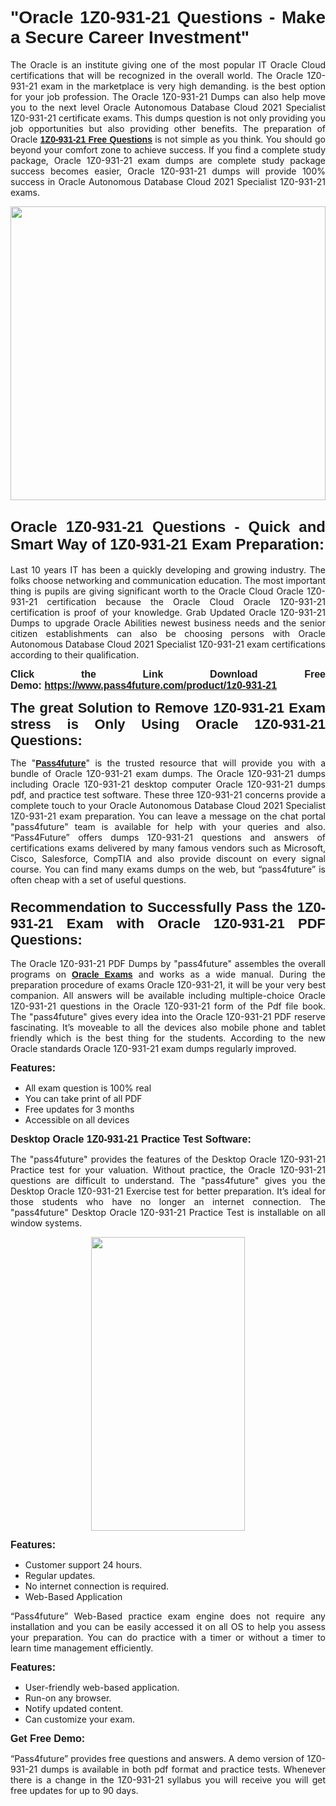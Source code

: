 
<h1 style="text-align: justify;"><span style="font-family:Tahoma,Geneva,sans-serif;"><strong>"Oracle 1Z0-931-21 Questions - Make a Secure Career Investment"</strong></span></h1>

<p style="text-align: justify;">The Oracle is an institute giving one of the most popular IT Oracle Cloud certifications that will be recognized in the overall world. The Oracle 1Z0-931-21 exam in the marketplace is very high demanding. is the best option for your job profession. The Oracle 1Z0-931-21 Dumps can also help move you to the next level Oracle Autonomous Database Cloud 2021 Specialist 1Z0-931-21 certificate exams. This dumps question is not only providing you job opportunities but also providing other benefits. The preparation of Oracle <span style="font-family:Tahoma,Geneva,sans-serif;"><strong><a href="https://www.pass4future.com/questions/oracle/1z0-931-21">1Z0-931-21 Free Questions</a></strong></span> is not simple as you think. You should go beyond your comfort zone to achieve success. If you find a complete study package, Oracle 1Z0-931-21 exam dumps are complete study package success becomes easier, Oracle 1Z0-931-21 dumps will provide 100% success in Oracle Autonomous Database Cloud 2021 Specialist 1Z0-931-21 exams.</p>

<p style="text-align: justify;"><a href="https://www.pass4future.com/product/1z0-931-21"><img alt="" src="https://lh3.googleusercontent.com/pw/AM-JKLVhEO4I138wJzOepD3laGU-R1M7eT-OTYdow6pCESip26lSeaxxzS9BVWUKuzj1e3L_MoxCfVgBEvV8ODwl1LGzlZbt6HJm3NXXplPwnYiBfuYM_eQCcVVRMaAwHdsl3AhHOZS-up7mzwmd4i4EpEGq=w1112-h625-no?authuser=0" style="width: 100%; height: 470px;" /></a></p>

<h2 style="text-align: justify;"><span style="font-size:24px;"><strong><span style="font-family:Tahoma,Geneva,sans-serif;">Oracle 1Z0-931-21 Questions - Quick and Smart Way of 1Z0-931-21 Exam Preparation:</span></strong></span></h2>

<p style="text-align: justify;">Last 10 years IT has been a quickly developing and growing industry. The folks choose networking and communication education. The most important thing is pupils are giving significant worth to the Oracle Cloud Oracle 1Z0-931-21 certification because the Oracle Cloud Oracle 1Z0-931-21 certification is proof of your knowledge. Grab Updated Oracle 1Z0-931-21 Dumps to upgrade Oracle Abilities newest business needs and the senior citizen establishments can also be choosing persons with Oracle Autonomous Database Cloud 2021 Specialist 1Z0-931-21 exam certifications according to their qualification.</p>

<p style="text-align: justify;"><strong><span style="font-family:Lucida Sans Unicode,Lucida Grande,sans-serif;"><span style="font-size:16px;">Click the Link Download Free Demo: <a href="https://www.pass4future.com/product/1z0-931-21">https://www.pass4future.com/product/1z0-931-21</a></span></span></strong></p>

<p style="text-align: justify;"><strong><span style="font-size:22px;"><span style="font-family:Tahoma,Geneva,sans-serif;">The great Solution to Remove 1Z0-931-21 Exam stress is Only Using Oracle 1Z0-931-21 Questions:</span></span></strong></p>

<p style="text-align: justify;">The "<span style="font-family:Lucida Sans Unicode,Lucida Grande,sans-serif;"><a href="https://www.pass4future.com/"><strong>Pass4future</strong></a></span>" is the trusted resource that will provide you with a bundle of Oracle 1Z0-931-21 exam dumps. The Oracle 1Z0-931-21 dumps including Oracle 1Z0-931-21 desktop computer Oracle 1Z0-931-21 dumps pdf, and practice test software. These three 1Z0-931-21 concerns provide a complete touch to your Oracle Autonomous Database Cloud 2021 Specialist 1Z0-931-21 exam preparation. You can leave a message on the chat portal "pass4future" team is available for help with your queries and also. “Pass4Future” offers dumps 1Z0-931-21 questions and answers of certifications exams delivered by many famous vendors such as Microsoft, Cisco, Salesforce, CompTIA and also provide discount on every signal course. You can find many exams dumps on the web, but “pass4future” is often cheap with a set of useful questions.</p>

<h3 style="text-align: justify;"><span style="font-size:22px;"><strong><span style="font-family:Tahoma,Geneva,sans-serif;">Recommendation to Successfully Pass the 1Z0-931-21 Exam with Oracle 1Z0-931-21 PDF Questions:</span></strong></span></h3>

<p style="text-align: justify;">The Oracle 1Z0-931-21 PDF Dumps by "pass4future" assembles the overall programs on <span style="font-family:Lucida Sans Unicode,Lucida Grande,sans-serif;"><strong><a href="https://www.pass4future.com/oracle">Oracle Exams</a></strong></span> and works as a wide manual. During the preparation procedure of exams Oracle 1Z0-931-21, it will be your very best companion. All answers will be available including multiple-choice Oracle 1Z0-931-21 questions in the Oracle 1Z0-931-21 form of the Pdf file book. The "pass4future" gives every idea into the Oracle 1Z0-931-21 PDF reserve fascinating. It’s moveable to all the devices also mobile phone and tablet friendly which is the best thing for the students. According to the new Oracle standards Oracle 1Z0-931-21 exam dumps regularly improved.</p>

<p style="text-align: justify;"><span style="font-family:Lucida Sans Unicode,Lucida Grande,sans-serif;"><span style="font-size:16px;"><strong>Features:</strong></span></span></p>

<ul>
	<li style="text-align: justify;">All exam question is 100% real</li>
	<li style="text-align: justify;">You can take print of all PDF</li>
	<li style="text-align: justify;">Free updates for 3 months </li>
	<li style="text-align: justify;">Accessible on all devices</li>
</ul>

<p style="text-align: justify;"><span style="font-family:Tahoma,Geneva,sans-serif;"><span style="font-size:16px;"><strong>Desktop Oracle 1Z0-931-21 Practice Test Software:</strong></span></span></p>

<p style="text-align: justify;">The "pass4future" provides the features of the Desktop Oracle 1Z0-931-21 Practice test for your valuation. Without practice, the Oracle 1Z0-931-21 questions are difficult to understand. The "pass4future" gives you the Desktop Oracle 1Z0-931-21 Exercise test for better preparation. It’s ideal for those students who have no longer an internet connection. The "pass4future" Desktop Oracle 1Z0-931-21 Practice Test is installable on all window systems.</p>

<p style="text-align: center;"><a href="https://www.pass4future.com/product/1z0-931-21"><img alt="" src="https://lh3.googleusercontent.com/pw/AM-JKLV3yUm3jiqqIo1xIsj1VJ_UeysYexQY-pRYO0rIFl3vg11QZioN-gzffpw2AfKqFynWuvoXOreWrWS0swpr4xmOSWfwII2jvatteuqrfxiWGFBSHPiZUCoi33jqeymK5dmu-0enyX6tayRCAMHw05jv=s625-no?authuser=0" style="width: 70%; height: 470px;" /></a></p>

<p style="text-align: justify;"><span style="font-size:16px;"><span style="font-family:Lucida Sans Unicode,Lucida Grande,sans-serif;"><strong>Features:</strong></span></span></p>

<ul>
	<li style="text-align: justify;">Customer support 24 hours. </li>
	<li style="text-align: justify;">Regular updates. </li>
	<li style="text-align: justify;">No internet connection is required.</li>
	<li style="text-align: justify;">Web-Based Application</li>
</ul>

<p style="text-align: justify;">“Pass4future” Web-Based practice exam engine does not require any installation and you can be easily accessed it on all OS to help you assess your preparation. You can do practice with a timer or without a timer to learn time management efficiently.</p>

<p style="text-align: justify;"><strong><span style="font-size:16px;"><span style="font-family:Lucida Sans Unicode,Lucida Grande,sans-serif;">Features:</span></span></strong></p>

<ul>
	<li style="text-align: justify;">User-friendly web-based application.</li>
	<li style="text-align: justify;">Run-on any browser. </li>
	<li style="text-align: justify;">Notify updated content.</li>
	<li style="text-align: justify;">Can customize your exam.</li>
</ul>

<p style="text-align: justify;"><span style="font-size:16px;"><span style="font-family:Lucida Sans Unicode,Lucida Grande,sans-serif;"><strong>Get Free Demo:</strong></span></span></p>

<p style="text-align: justify;">“Pass4future” provides free questions and answers. A demo version of 1Z0-931-21 dumps is available in both pdf format and practice tests. Whenever there is a change in the 1Z0-931-21 syllabus you will receive you will get free updates for up to 90 days. </p>
